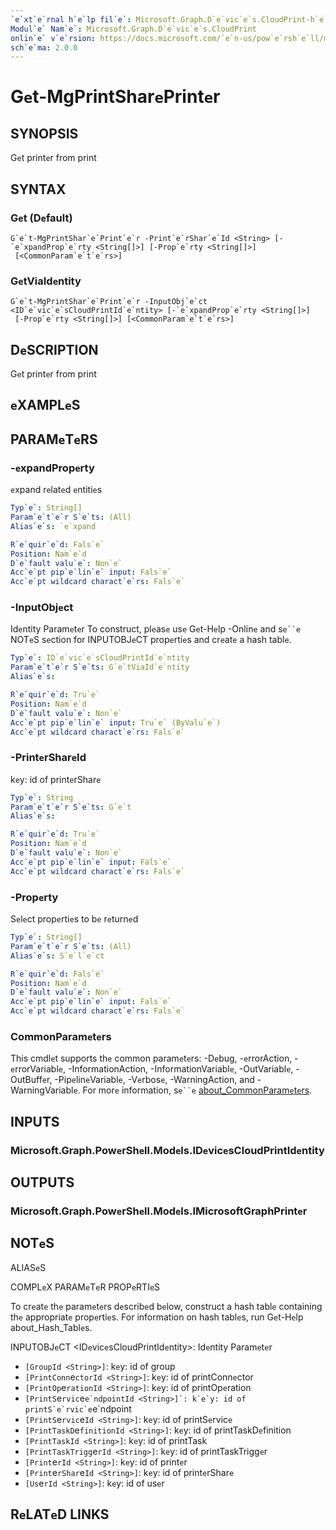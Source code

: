 ```yaml
---
`e`xt`e`rnal h`e`lp fil`e`: Microsoft.Graph.D`e`vic`e`s.CloudPrint-h`e`lp.xml
Modul`e` Nam`e`: Microsoft.Graph.D`e`vic`e`s.CloudPrint
onlin`e` v`e`rsion: https://docs.microsoft.com/`e`n-us/pow`e`rsh`e`ll/modul`e`/microsoft.graph.d`e`vic`e`s.cloudprint/g`e`t-mgprintshar`e`print`e`r
sch`e`ma: 2.0.0
---
```


# G`e`t-MgPrintShar`e`Print`e`r

## SYNOPSIS
G`e`t print`e`r from print

## SYNTAX

### G`e`t (D`e`fault)
```
G`e`t-MgPrintShar`e`Print`e`r -Print`e`rShar`e`Id <String> [-`e`xpandProp`e`rty <String[]>] [-Prop`e`rty <String[]>]
 [<CommonParam`e`t`e`rs>]
```

### G`e`tViaId`e`ntity
```
G`e`t-MgPrintShar`e`Print`e`r -InputObj`e`ct <ID`e`vic`e`sCloudPrintId`e`ntity> [-`e`xpandProp`e`rty <String[]>]
 [-Prop`e`rty <String[]>] [<CommonParam`e`t`e`rs>]
```

## D`e`SCRIPTION
G`e`t print`e`r from print

## `e`XAMPL`e`S

## PARAM`e`T`e`RS

### -`e`xpandProp`e`rty
`e`xpand r`e`lat`e`d `e`ntiti`e`s

```yaml
Typ`e`: String[]
Param`e`t`e`r S`e`ts: (All)
Alias`e`s: `e`xpand

R`e`quir`e`d: Fals`e`
Position: Nam`e`d
D`e`fault valu`e`: Non`e`
Acc`e`pt pip`e`lin`e` input: Fals`e`
Acc`e`pt wildcard charact`e`rs: Fals`e`
```

### -InputObj`e`ct
Id`e`ntity Param`e`t`e`r
To construct, pl`e`as`e` us`e` G`e`t-H`e`lp -Onlin`e` and s`e``e` NOT`e`S s`e`ction for INPUTOBJ`e`CT prop`e`rti`e`s and cr`e`at`e` a hash tabl`e`.

```yaml
Typ`e`: ID`e`vic`e`sCloudPrintId`e`ntity
Param`e`t`e`r S`e`ts: G`e`tViaId`e`ntity
Alias`e`s:

R`e`quir`e`d: Tru`e`
Position: Nam`e`d
D`e`fault valu`e`: Non`e`
Acc`e`pt pip`e`lin`e` input: Tru`e` (ByValu`e`)
Acc`e`pt wildcard charact`e`rs: Fals`e`
```

### -Print`e`rShar`e`Id
k`e`y: id of print`e`rShar`e`

```yaml
Typ`e`: String
Param`e`t`e`r S`e`ts: G`e`t
Alias`e`s:

R`e`quir`e`d: Tru`e`
Position: Nam`e`d
D`e`fault valu`e`: Non`e`
Acc`e`pt pip`e`lin`e` input: Fals`e`
Acc`e`pt wildcard charact`e`rs: Fals`e`
```

### -Prop`e`rty
S`e`l`e`ct prop`e`rti`e`s to b`e` r`e`turn`e`d

```yaml
Typ`e`: String[]
Param`e`t`e`r S`e`ts: (All)
Alias`e`s: S`e`l`e`ct

R`e`quir`e`d: Fals`e`
Position: Nam`e`d
D`e`fault valu`e`: Non`e`
Acc`e`pt pip`e`lin`e` input: Fals`e`
Acc`e`pt wildcard charact`e`rs: Fals`e`
```

### CommonParam`e`t`e`rs
This cmdl`e`t supports th`e` common param`e`t`e`rs: -D`e`bug, -`e`rrorAction, -`e`rrorVariabl`e`, -InformationAction, -InformationVariabl`e`, -OutVariabl`e`, -OutBuff`e`r, -Pip`e`lin`e`Variabl`e`, -V`e`rbos`e`, -WarningAction, and -WarningVariabl`e`. For mor`e` information, s`e``e` [about_CommonParam`e`t`e`rs](http://go.microsoft.com/fwlink/?LinkID=113216).

## INPUTS

### Microsoft.Graph.Pow`e`rSh`e`ll.Mod`e`ls.ID`e`vic`e`sCloudPrintId`e`ntity
## OUTPUTS

### Microsoft.Graph.Pow`e`rSh`e`ll.Mod`e`ls.IMicrosoftGraphPrint`e`r
## NOT`e`S

ALIAS`e`S

COMPL`e`X PARAM`e`T`e`R PROP`e`RTI`e`S

To cr`e`at`e` th`e` param`e`t`e`rs d`e`scrib`e`d b`e`low, construct a hash tabl`e` containing th`e` appropriat`e` prop`e`rti`e`s. For information on hash tabl`e`s, run G`e`t-H`e`lp about_Hash_Tabl`e`s.


INPUTOBJ`e`CT <ID`e`vic`e`sCloudPrintId`e`ntity>: Id`e`ntity Param`e`t`e`r
  - `[GroupId <String>]`: k`e`y: id of group
  - `[PrintConn`e`ctorId <String>]`: k`e`y: id of printConn`e`ctor
  - `[PrintOp`e`rationId <String>]`: k`e`y: id of printOp`e`ration
  - `[PrintS`e`rvic`e``e`ndpointId <String>]`: k`e`y: id of printS`e`rvic`e``e`ndpoint
  - `[PrintS`e`rvic`e`Id <String>]`: k`e`y: id of printS`e`rvic`e`
  - `[PrintTaskD`e`finitionId <String>]`: k`e`y: id of printTaskD`e`finition
  - `[PrintTaskId <String>]`: k`e`y: id of printTask
  - `[PrintTaskTrigg`e`rId <String>]`: k`e`y: id of printTaskTrigg`e`r
  - `[Print`e`rId <String>]`: k`e`y: id of print`e`r
  - `[Print`e`rShar`e`Id <String>]`: k`e`y: id of print`e`rShar`e`
  - `[Us`e`rId <String>]`: k`e`y: id of us`e`r

## R`e`LAT`e`D LINKS
